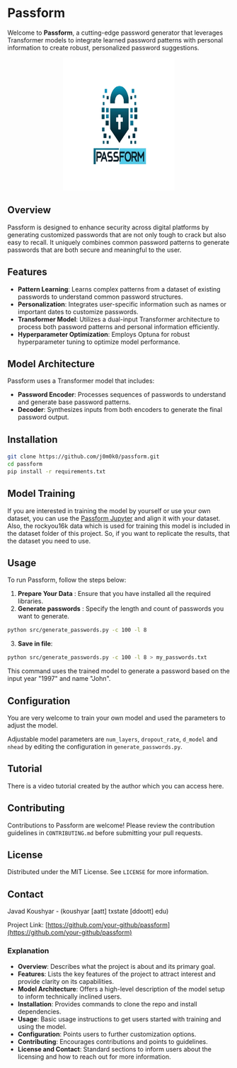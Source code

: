 # Passform

Welcome to **Passform**, a cutting-edge password generator that leverages Transformer models to integrate learned password patterns with personal information to create robust, personalized password suggestions.

<p align="center">
  <img src="images/logo.png" title="Passform" width="50%" height="300px" />
</p>

## Overview

Passform is designed to enhance security across digital platforms by generating customized passwords that are not only tough to crack but also easy to recall. It uniquely combines common password patterns to generate passwords that are both secure and meaningful to the user.

## Features

- **Pattern Learning**: Learns complex patterns from a dataset of existing passwords to understand common password structures.
- **Personalization**: Integrates user-specific information such as names or important dates to customize passwords.
- **Transformer Model**: Utilizes a dual-input Transformer architecture to process both password patterns and personal information efficiently.
- **Hyperparameter Optimization**: Employs Optuna for robust hyperparameter tuning to optimize model performance.

## Model Architecture

Passform uses a Transformer model that includes:

- **Password Encoder**: Processes sequences of passwords to understand and generate base password patterns.
- **Decoder**: Synthesizes inputs from both encoders to generate the final password output.

## Installation

```bash
git clone https://github.com/j0m0k0/passform.git
cd passform
pip install -r requirements.txt
```

## Model Training

If you are interested in training the model by yourself or use your own dataset, you can use the [Passform Jupyter](https://github.com/j0m0k0/passform/blob/main/passform.ipynb) and align it with your dataset. Also, the rockyou16k data which is used for training this model is included in the dataset folder of this project. So, if you want to replicate the results, that the dataset you need to use.


## Usage

To run Passform, follow the steps below:

1. **Prepare Your Data** : Ensure that you have installed all the required libraries.
2. **Generate passwords** : Specify the length and count of passwords you want to generate.

```bash
python src/generate_passwords.py -c 100 -l 8
```

3. **Save in file**:

```bash
python src/generate_passwords.py -c 100 -l 8 > my_passwords.txt
```

This command uses the trained model to generate a password based on the input year "1997" and name "John".

## Configuration

You are very welcome to train your own model and used the parameters to adjust the model.

Adjustable model parameters are `num_layers`, `dropout_rate`, `d_model` and `nhead`  by editing the configuration in `generate_passwords.py`.

## Tutorial
There is a video tutorial created by the author which you can access here.
## Contributing

Contributions to Passform are welcome! Please review the contribution guidelines in `CONTRIBUTING.md` before submitting your pull requests.

## License

Distributed under the MIT License. See `LICENSE` for more information.

## Contact

Javad Koushyar - (koushyar [aatt] txstate [ddoott] edu)

Project Link: [https://github.com/your-github/passform](https://github.com/your-github/passform)

### Explanation

- **Overview**: Describes what the project is about and its primary goal.
- **Features**: Lists the key features of the project to attract interest and provide clarity on its capabilities.
- **Model Architecture**: Offers a high-level description of the model setup to inform technically inclined users.
- **Installation**: Provides commands to clone the repo and install dependencies.
- **Usage**: Basic usage instructions to get users started with training and using the model.
- **Configuration**: Points users to further customization options.
- **Contributing**: Encourages contributions and points to guidelines.
- **License and Contact**: Standard sections to inform users about the licensing and how to reach out for more information.
